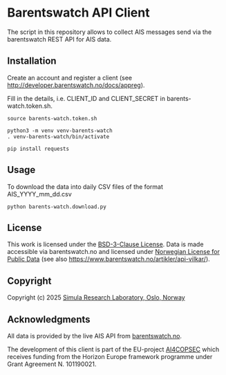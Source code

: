# Barentswatch API Client

The script in this repository allows to collect AIS messages send via the barentswatch REST API for AIS data.

## Installation

Create an account and register a client (see http://developer.barentswatch.no/docs/appreg).

Fill in the details, i.e. CLIENT_ID and CLIENT_SECRET in barents-watch.token.sh.

```
source barents-watch.token.sh

python3 -m venv venv-barents-watch
. venv-barents-watch/bin/activate

pip install requests
``` 

## Usage
To download the data into daily CSV files of the format AIS_YYYY_mm_dd.csv

``` 
python barents-watch.download.py
```

## License
This work is licensed under the [BSD-3-Clause License](https://github.com/2maz/ai4copsec-barentswatch/blob/main/LICENSE).
Data is made accessible via barentswatch.no and licensed under [Norwegian License for Public Data](https://data.norge.no/nlod) (see also https://www.barentswatch.no/artikler/api-vilkar/).

## Copyright

Copyright (c) 2025 [Simula Research Laboratory, Oslo, Norway](https://www.simula.no/research/research-departments)

## Acknowledgments

All data is provided by the live AIS API from [barentswatch.no](https://developer.barentswatch.no/docs/AIS/live-ais-api/).

The development of this client is part of the EU-project [AI4COPSEC](https://ai4copsec.eu) which receives funding
 from the Horizon Europe framework programme under Grant Agreement N. 101190021.

